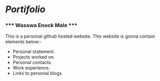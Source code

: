# _Portifolio_


### *** Wasswa Enock Male ***
This is a personal github hosted website. 
This website is gonna contain elements below:-
- Personal statement.
- Projects worked on.
- Personal contacts.
- Work experience.
- Links to personal blogs.
